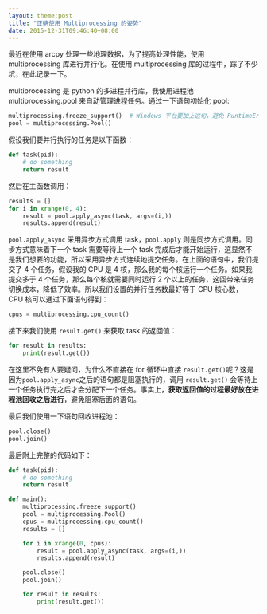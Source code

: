 ```yaml
---
layout: theme:post
title: "正确使用 Multiprocessing 的姿势"
date: 2015-12-31T09:46:40+08:00
---
```


最近在使用 arcpy 处理一些地理数据，为了提高处理性能，使用 multiprocessing 库进行并行化。在使用 multiprocessing 库的过程中，踩了不少坑，在此记录一下。

multiprocessing 是 python 的多进程并行库，我使用进程池 multiprocessing.pool 来自动管理进程任务。通过一下语句初始化 pool:
```python
multiprocessing.freeze_support()  # Windows 平台要加上这句，避免 RuntimeError
pool = multiprocessing.Pool()
```

假设我们要并行执行的任务是以下函数：
```python
def task(pid):
    # do something
    return result
```

然后在主函数调用：
```python
results = []
for i in xrange(0, 4):
    result = pool.apply_async(task, args=(i,))
    results.append(result)
```
`pool.apply_async` 采用异步方式调用 task，`pool.apply` 则是同步方式调用。同步方式意味着下一个 task 需要等待上一个 task 完成后才能开始运行，这显然不是我们想要的功能，所以采用异步方式连续地提交任务。在上面的语句中，我们提交了 4 个任务，假设我的 CPU 是 4 核，那么我的每个核运行一个任务。如果我提交多于 4 个任务，那么每个核就需要同时运行 2 个以上的任务，这回带来任务切换成本，降低了效率。所以我们设置的并行任务数最好等于 CPU 核心数， CPU 核可以通过下面语句得到：
```python
cpus = multiprocessing.cpu_count()
```

接下来我们使用 `result.get()` 来获取 task 的返回值：
```python
for result in results:
    print(result.get())
```
在这里不免有人要疑问，为什么不直接在 for 循环中直接 `result.get()`呢？这是因为`pool.apply_async`之后的语句都是阻塞执行的，调用 `result.get()` 会等待上一个任务执行完之后才会分配下一个任务。事实上，**获取返回值的过程最好放在进程池回收之后进行**，避免阻塞后面的语句。

最后我们使用一下语句回收进程池：
```python
pool.close()
pool.join()
```

最后附上完整的代码如下：
```python
def task(pid):
    # do something
    return result

def main():
    multiprocessing.freeze_support()
    pool = multiprocessing.Pool()
    cpus = multiprocessing.cpu_count()
    results = []

    for i in xrange(0, cpus):
        result = pool.apply_async(task, args=(i,))
        results.append(result)

    pool.close()
    pool.join()

    for result in results:
        print(result.get())
```
